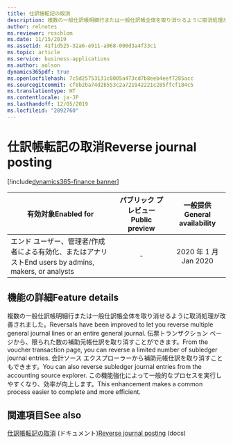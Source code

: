 ```yaml
---
title: 仕訳帳転記の取消
description: 複数の一般仕訳帳明細行または一般仕訳帳全体を取り消せるように取消処理が改善されました。
author: relnotes
ms.reviewer: roschlom
ms.date: 11/15/2019
ms.assetid: 41f1d525-32a6-e911-a968-000d3a4f33c1
ms.topic: article
ms.service: business-applications
ms.author: aolson
dynamics365pdf: true
ms.openlocfilehash: 7c5d25753131c8005a473cd7b8eeb4eef7285acc
ms.sourcegitcommit: cf8b2ba74d2b553c2a721942221c285ffcf184c5
ms.translationtype: HT
ms.contentlocale: ja-JP
ms.lasthandoff: 12/05/2019
ms.locfileid: "2892760"
---
```

# <a name="reverse-journal-posting"></a><span data-ttu-id="7c6fe-103">仕訳帳転記の取消</span><span class="sxs-lookup"><span data-stu-id="7c6fe-103">Reverse journal posting</span></span>
[!include[dynamics365-finance banner](../includes/dynamics365-finance.md)]

| <span data-ttu-id="7c6fe-104">有効対象</span><span class="sxs-lookup"><span data-stu-id="7c6fe-104">Enabled for</span></span>    |  <span data-ttu-id="7c6fe-105">パブリック プレビュー</span><span class="sxs-lookup"><span data-stu-id="7c6fe-105">Public preview</span></span> | <span data-ttu-id="7c6fe-106">一般提供</span><span class="sxs-lookup"><span data-stu-id="7c6fe-106">General availability</span></span> | 
| ---------- | :----------: |:----------: |
|<span data-ttu-id="7c6fe-107">エンド ユーザー、管理者/作成者による有効化、またはアナリスト</span><span class="sxs-lookup"><span data-stu-id="7c6fe-107">End users by admins, makers, or analysts</span></span>|-| <span data-ttu-id="7c6fe-108">2020 年 1 月</span><span class="sxs-lookup"><span data-stu-id="7c6fe-108">Jan 2020</span></span>|






## <a name="feature-details"></a><span data-ttu-id="7c6fe-109">機能の詳細</span><span class="sxs-lookup"><span data-stu-id="7c6fe-109">Feature details</span></span>
<!--feature detail start -->
<span data-ttu-id="7c6fe-110">複数の一般仕訳帳明細行または一般仕訳帳全体を取り消せるように取消処理が改善されました。</span><span class="sxs-lookup"><span data-stu-id="7c6fe-110">Reversals have been improved to let you reverse multiple general journal lines or an entire general journal.</span></span> <span data-ttu-id="7c6fe-111">伝票トランザクション ページから、限られた数の補助元帳仕訳を取り消すことができます。</span><span class="sxs-lookup"><span data-stu-id="7c6fe-111">From the voucher transaction page, you can reverse a limited number of subledger journal entries.</span></span> <span data-ttu-id="7c6fe-112">会計ソース エクスプローラーから補助元帳仕訳を取り消すこともできます。</span><span class="sxs-lookup"><span data-stu-id="7c6fe-112">You can also reverse subledger journal entries from the accounting source explorer.</span></span> <span data-ttu-id="7c6fe-113">この機能強化によって一般的なプロセスを実行しやすくなり、効率が向上します。</span><span class="sxs-lookup"><span data-stu-id="7c6fe-113">This enhancement makes a common process easier to complete and more efficient.</span></span>
<!--feature detail end -->










## <a name="see-also"></a><span data-ttu-id="7c6fe-114">関連項目</span><span class="sxs-lookup"><span data-stu-id="7c6fe-114">See also</span></span>

<span data-ttu-id="7c6fe-115">[仕訳帳転記の取消](https://docs.microsoft.com/dynamics365/finance/general-ledger/reverse-journal-posting) (ドキュメント)</span><span class="sxs-lookup"><span data-stu-id="7c6fe-115">[Reverse journal posting](https://docs.microsoft.com/dynamics365/finance/general-ledger/reverse-journal-posting) (docs)</span></span>

